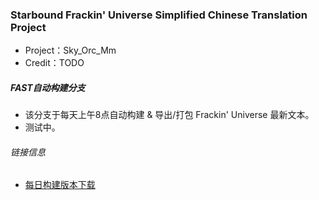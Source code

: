 ### Starbound Frackin' Universe Simplified Chinese Translation Project
* Project：Sky_Orc_Mm
* Credit：TODO

##### FAST自动构建分支
* 该分支于每天上午8点自动构建 & 导出/打包 Frackin' Universe 最新文本。
* 测试中。

###### 链接信息
* [每日构建版本下载](https://zomboid.cn/fast)